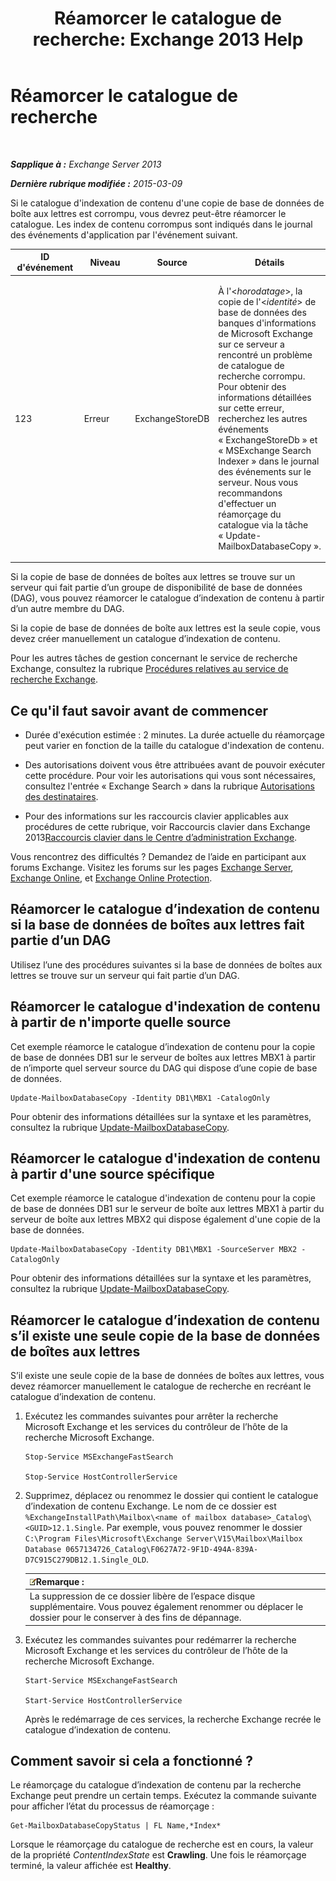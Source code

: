 ﻿---
title: 'Réamorcer le catalogue de recherche: Exchange 2013 Help'
TOCTitle: Réamorcer le catalogue de recherche
ms:assetid: 9d873bd4-0422-4975-b5e2-82a347479115
ms:mtpsurl: https://technet.microsoft.com/fr-fr/library/Ee633475(v=EXCHG.150)
ms:contentKeyID: 52062986
ms.date: 04/24/2018
mtps_version: v=EXCHG.150
ms.translationtype: HT
---

# Réamorcer le catalogue de recherche

 

_**Sapplique à :** Exchange Server 2013_

_**Dernière rubrique modifiée :** 2015-03-09_

Si le catalogue d'indexation de contenu d'une copie de base de données de boîte aux lettres est corrompu, vous devrez peut-être réamorcer le catalogue. Les index de contenu corrompus sont indiqués dans le journal des événements d'application par l'événement suivant.


<table>
<colgroup>
<col style="width: 25%" />
<col style="width: 25%" />
<col style="width: 25%" />
<col style="width: 25%" />
</colgroup>
<thead>
<tr class="header">
<th>ID d'événement</th>
<th>Niveau</th>
<th>Source</th>
<th>Détails</th>
</tr>
</thead>
<tbody>
<tr class="odd">
<td><p>123</p></td>
<td><p>Erreur</p></td>
<td><p>ExchangeStoreDB</p></td>
<td><p>À l'&lt;<em>horodatage</em>&gt;, la copie de l'&lt;<em>identité</em>&gt; de base de données des banques d'informations de Microsoft Exchange sur ce serveur a rencontré un problème de catalogue de recherche corrompu. Pour obtenir des informations détaillées sur cette erreur, recherchez les autres événements « ExchangeStoreDb » et « MSExchange Search Indexer » dans le journal des événements sur le serveur. Nous vous recommandons d'effectuer un réamorçage du catalogue via la tâche « Update-MailboxDatabaseCopy ».</p></td>
</tr>
</tbody>
</table>


Si la copie de base de données de boîtes aux lettres se trouve sur un serveur qui fait partie d’un groupe de disponibilité de base de données (DAG), vous pouvez réamorcer le catalogue d’indexation de contenu à partir d’un autre membre du DAG.

Si la copie de base de données de boîte aux lettres est la seule copie, vous devez créer manuellement un catalogue d’indexation de contenu.

Pour les autres tâches de gestion concernant le service de recherche Exchange, consultez la rubrique [Procédures relatives au service de recherche Exchange](exchange-search-procedures-exchange-2013-help.md).

## Ce qu'il faut savoir avant de commencer

  - Durée d'exécution estimée : 2 minutes. La durée actuelle du réamorçage peut varier en fonction de la taille du catalogue d'indexation de contenu.

  - Des autorisations doivent vous être attribuées avant de pouvoir exécuter cette procédure. Pour voir les autorisations qui vous sont nécessaires, consultez l'entrée « Exchange Search » dans la rubrique [Autorisations des destinataires](recipients-permissions-exchange-2013-help.md).

  - Pour des informations sur les raccourcis clavier applicables aux procédures de cette rubrique, voir Raccourcis clavier dans Exchange 2013[Raccourcis clavier dans le Centre d’administration Exchange](keyboard-shortcuts-in-the-exchange-admin-center-exchange-online-protection-help.md).

Vous rencontrez des difficultés ? Demandez de l’aide en participant aux forums Exchange. Visitez les forums sur les pages [Exchange Server](https://go.microsoft.com/fwlink/p/?linkid=60612), [Exchange Online](https://go.microsoft.com/fwlink/p/?linkid=267542), et [Exchange Online Protection](https://go.microsoft.com/fwlink/p/?linkid=285351).

## Réamorcer le catalogue d’indexation de contenu si la base de données de boîtes aux lettres fait partie d’un DAG

Utilisez l’une des procédures suivantes si la base de données de boîtes aux lettres se trouve sur un serveur qui fait partie d’un DAG.

## Réamorcer le catalogue d'indexation de contenu à partir de n'importe quelle source

Cet exemple réamorce le catalogue d’indexation de contenu pour la copie de base de données DB1 sur le serveur de boîtes aux lettres MBX1 à partir de n’importe quel serveur source du DAG qui dispose d’une copie de base de données.

    Update-MailboxDatabaseCopy -Identity DB1\MBX1 -CatalogOnly

Pour obtenir des informations détaillées sur la syntaxe et les paramètres, consultez la rubrique [Update-MailboxDatabaseCopy](https://technet.microsoft.com/fr-fr/library/dd335201\(v=exchg.150\)).

## Réamorcer le catalogue d'indexation de contenu à partir d'une source spécifique

Cet exemple réamorce le catalogue d'indexation de contenu pour la copie de base de données DB1 sur le serveur de boîte aux lettres MBX1 à partir du serveur de boîte aux lettres MBX2 qui dispose également d'une copie de la base de données.

    Update-MailboxDatabaseCopy -Identity DB1\MBX1 -SourceServer MBX2 -CatalogOnly

Pour obtenir des informations détaillées sur la syntaxe et les paramètres, consultez la rubrique [Update-MailboxDatabaseCopy](https://technet.microsoft.com/fr-fr/library/dd335201\(v=exchg.150\)).

## Réamorcer le catalogue d’indexation de contenu s’il existe une seule copie de la base de données de boîtes aux lettres

S’il existe une seule copie de la base de données de boîtes aux lettres, vous devez réamorcer manuellement le catalogue de recherche en recréant le catalogue d’indexation de contenu.

1.  Exécutez les commandes suivantes pour arrêter la recherche Microsoft Exchange et les services du contrôleur de l’hôte de la recherche Microsoft Exchange.
    
        Stop-Service MSExchangeFastSearch
    
        Stop-Service HostControllerService

2.  Supprimez, déplacez ou renommez le dossier qui contient le catalogue d’indexation de contenu Exchange. Le nom de ce dossier est `%ExchangeInstallPath\Mailbox\<name of mailbox database>_Catalog\<GUID>12.1.Single`. Par exemple, vous pouvez renommer le dossier `C:\Program Files\Microsoft\Exchange Server\V15\Mailbox\Mailbox Database 0657134726_Catalog\F0627A72-9F1D-494A-839A-D7C915C279DB12.1.Single_OLD`.
    
    <table>
    <thead>
    <tr class="header">
    <th><img src="images/JJ159664.note(EXCHG.150).gif" title="Remarque" alt="Remarque" />Remarque :</th>
    </tr>
    </thead>
    <tbody>
    <tr class="odd">
    <td>La suppression de ce dossier libère de l’espace disque supplémentaire. Vous pouvez également renommer ou déplacer le dossier pour le conserver à des fins de dépannage.</td>
    </tr>
    </tbody>
    </table>


3.  Exécutez les commandes suivantes pour redémarrer la recherche Microsoft Exchange et les services du contrôleur de l’hôte de la recherche Microsoft Exchange.
    
        Start-Service MSExchangeFastSearch
    
        Start-Service HostControllerService
    
    Après le redémarrage de ces services, la recherche Exchange recrée le catalogue d’indexation de contenu.

## Comment savoir si cela a fonctionné ?

Le réamorçage du catalogue d’indexation de contenu par la recherche Exchange peut prendre un certain temps. Exécutez la commande suivante pour afficher l’état du processus de réamorçage :

    Get-MailboxDatabaseCopyStatus | FL Name,*Index*

Lorsque le réamorçage du catalogue de recherche est en cours, la valeur de la propriété *ContentIndexState* est **Crawling**. Une fois le réamorçage terminé, la valeur affichée est **Healthy**.

